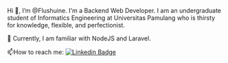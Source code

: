Hi 👋, I’m @Flushuine. I'm a Backend Web Developer. I am an undergraduate student of Informatics Engineering at Universitas Pamulang who is thirsty for knowledge, flexible, and perfectionist.

👀 Currently, I am familiar with NodeJS and Laravel.

:mailbox:How to reach me: [![Linkedin Badge](https://img.shields.io/badge/-kakbar-blue?style=flat&logo=Linkedin&logoColor=white)]([your-linkedin-url](https://www.linkedin.com/in/muhammad-agil/))
<!---
Flushuine/Flushuine is a ✨ special ✨ repository because its `README.md` (this file) appears on your GitHub profile.
You can click the Preview link to take a look at your changes.
--->
